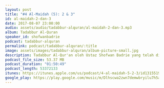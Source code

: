 ```yaml
---
layout: post
title: "#4 Al-Maidah (5): 2 & 3"
id: al-maidah-2-dan-3
date: 2017-08-07 23:00:00
audio: assets/audio/tadabbur-alquran/al-maidah-2-dan-3.mp3
album: Tadabbur Al-Quran
speaker_id: shofwanbadrie
podcast: tadabbur-alquran
permalink: podcast/tadabbur-alquran/:title
image: assets/images/tadabbur-alquran/album-picture-small.jpg
description: Tadabbur Al-Qur'an oleh Ustaz Shofwan Badrie yang telah diadakan di The Glasshouse, Subang Jaya pada 7 Ogos 2017.
podcast_file_size: 53.37 MB
podcast_duration: "01:50:49"
podcast_length: 53372133
itunes: https://itunes.apple.com/us/podcast/4-al-maidah-5-2-3/id1315519921?i=1000395023109&mt=2
google_play: https://play.google.com/music/m/Dlhscwa2zwn7demwbryilu7h5ai?t=4_Al-Maidah_5_2__3-Tadabbur_Al-Quran
---
```

